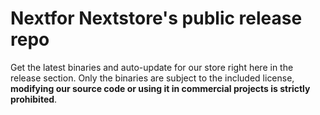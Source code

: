 # Nextfor Nextstore's public release repo
 Get the latest binaries and auto-update for our store right here in the release section.
   Only the binaries are subject to the included license, **modifying our source code or using it in commercial projects is strictly prohibited**.
